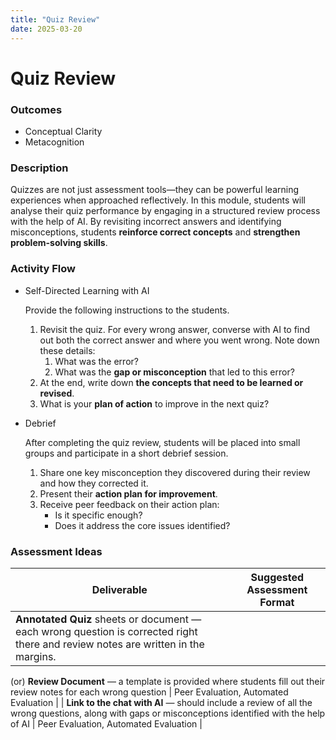 ```yaml
---
title: "Quiz Review"
date: 2025-03-20
---
```


# Quiz Review
### Outcomes

- Conceptual Clarity
- Metacognition

### Description

Quizzes are not just assessment tools—they can be powerful learning experiences when approached reflectively. In this module, students will analyse their quiz performance by engaging in a structured review process with the help of AI. By revisiting incorrect answers and identifying misconceptions, students **reinforce correct concepts** and **strengthen problem-solving skills**.

### Activity Flow

- Self-Directed Learning with AI
    
    Provide the following instructions to the students.
    
    1. Revisit the quiz. For every wrong answer, converse with AI to find out both the correct answer and where you went wrong. Note down these details:
        1. What was the error?
        2. What was the **gap or misconception** that led to this error?
    2. At the end, write down **the concepts that need to be learned or revised**.
    3. What is your **plan of action** to improve in the next quiz?
- Debrief
    
    After completing the quiz review, students will be placed into small groups and participate in a short debrief session.
    
    1. Share one key misconception they discovered during their review and how they corrected it.
    2. Present their **action plan for improvement**.
    3. Receive peer feedback on their action plan:
        - Is it specific enough?
        - Does it address the core issues identified?

### Assessment Ideas

| Deliverable | Suggested Assessment Format |
| --- | --- |
| **Annotated Quiz** sheets or document — each wrong question is corrected right there and review notes are written in the margins.
(or)
**Review Document** — a template is provided where students fill out their review notes for each wrong question | Peer Evaluation, Automated Evaluation |
| **Link to the chat with AI** — should include a review of all the wrong questions, along with gaps or misconceptions identified with the help of AI | Peer Evaluation, Automated Evaluation |